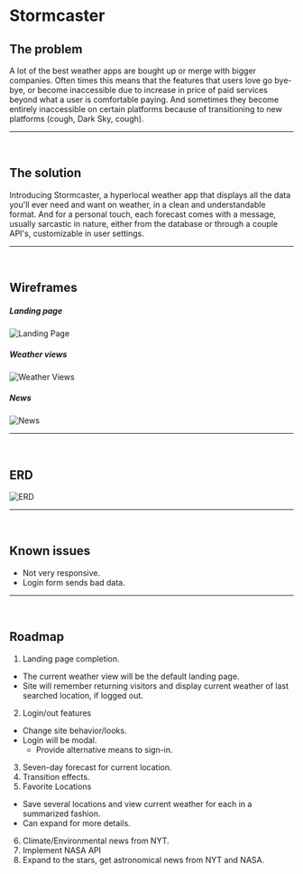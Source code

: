 # Stormcaster

## The problem
A lot of the best weather apps are bought up or merge with bigger companies. Often times this means that the features that users love go bye-bye, or become inaccessible due to increase in price of paid services beyond what a user is comfortable paying. And sometimes they become entirely inaccessible on certain platforms because of transitioning to new platforms (cough, Dark Sky, cough).

***
<br />

## The solution
Introducing Stormcaster, a hyperlocal weather app that displays all the data you'll ever need and want on weather, in a clean and understandable format. And for a personal touch, each forecast comes with a message, usually sarcastic in nature, either from the database or through a couple API's, customizable in user settings.

***
<br />

## Wireframes
##### Landing page
![Landing Page](https://live.staticflickr.com/65535/50614777397_25a7d75450_h.jpg)
<br />

##### Weather views
![Weather Views](https://live.staticflickr.com/65535/50614665807_2232d86cbe_h.jpg)
<br />

##### News
![News](https://live.staticflickr.com/65535/50613923858_41621b62ed_h.jpg)

***
<br />

## ERD
![ERD](https://live.staticflickr.com/65535/50614556471_bb3da68388_b.jpg)

***
<br />

## Known issues
- Not very responsive.
- Login form sends bad data.

***
<br />

## Roadmap
1. Landing page completion.
  - The current weather view will be the default landing page.
  - Site will remember returning visitors and display current weather of last searched location, if logged out.
2. Login/out features
  - Change site behavior/looks.
  - Login will be modal.
    - Provide alternative means to sign-in.
3. Seven-day forecast for current location.
4. Transition effects.
5. Favorite Locations
  - Save several locations and view current weather for each in a summarized fashion.
  - Can expand for more details.
6. Climate/Environmental news from NYT.
7. Implement NASA API
8. Expand to the stars, get astronomical news from NYT and NASA.
